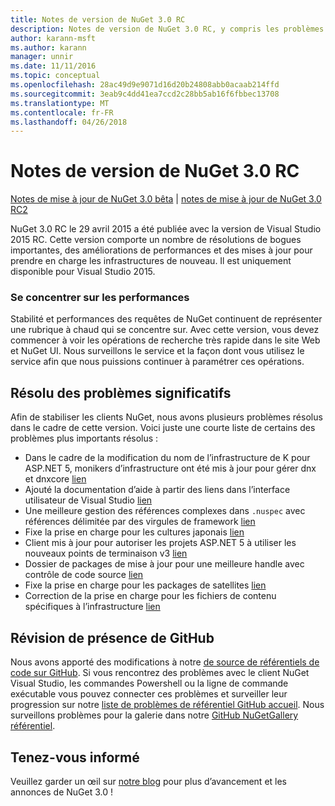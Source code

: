 ```yaml
---
title: Notes de version de NuGet 3.0 RC
description: Notes de version de NuGet 3.0 RC, y compris les problèmes connus, les correctifs de bogues, les fonctionnalités ajoutées et dcr.
author: karann-msft
ms.author: karann
manager: unnir
ms.date: 11/11/2016
ms.topic: conceptual
ms.openlocfilehash: 28ac49d9e9071d16d20b24808abb0acaab214ffd
ms.sourcegitcommit: 3eab9c4dd41ea7ccd2c28bb5ab16f6fbbec13708
ms.translationtype: MT
ms.contentlocale: fr-FR
ms.lasthandoff: 04/26/2018
---
```

# <a name="nuget-30-rc-release-notes"></a>Notes de version de NuGet 3.0 RC

[Notes de mise à jour de NuGet 3.0 bêta](../release-notes/nuget-3.0-beta.md) | [notes de mise à jour de NuGet 3.0 RC2](../release-notes/nuget-3.0-RC2.md)

NuGet 3.0 RC le 29 avril 2015 a été publiée avec la version de Visual Studio 2015 RC. Cette version comporte un nombre de résolutions de bogues importantes, des améliorations de performances et des mises à jour pour prendre en charge les infrastructures de nouveau.  Il est uniquement disponible pour Visual Studio 2015.

### <a name="continued-focus-on-performance"></a>Se concentrer sur les performances

Stabilité et performances des requêtes de NuGet continuent de représenter une rubrique à chaud qui se concentre sur.  Avec cette version, vous devez commencer à voir les opérations de recherche très rapide dans le site Web et NuGet UI.  Nous surveillons le service et la façon dont vous utilisez le service afin que nous puissions continuer à paramétrer ces opérations.

## <a name="significant-issues-resolved"></a>Résolu des problèmes significatifs

Afin de stabiliser les clients NuGet, nous avons plusieurs problèmes résolus dans le cadre de cette version.  Voici juste une courte liste de certains des problèmes plus importants résolus :

* Dans le cadre de la modification du nom de l’infrastructure de K pour ASP.NET 5, monikers d’infrastructure ont été mis à jour pour gérer dnx et dnxcore [lien](https://github.com/NuGet/Home/issues/215)
* Ajouté la documentation d’aide à partir des liens dans l’interface utilisateur de Visual Studio [lien](https://github.com/NuGet/Home/issues/232)
* Une meilleure gestion des références complexes dans `.nuspec` avec références délimitée par des virgules de framework [lien](https://github.com/NuGet/Home/issues/276)
* Fixe la prise en charge pour les cultures japonais [lien](https://github.com/NuGet/Home/issues/253)
* Client mis à jour pour autoriser les projets ASP.NET 5 à utiliser les nouveaux points de terminaison v3 [lien](https://github.com/NuGet/Home/issues/219)
* Dossier de packages de mise à jour pour une meilleure handle avec contrôle de code source [lien](https://github.com/NuGet/Home/issues/56)
* Fixe la prise en charge pour les packages de satellites [lien](https://github.com/NuGet/Home/issues/17)
* Correction de la prise en charge pour les fichiers de contenu spécifiques à l’infrastructure [lien](https://github.com/NuGet/Home/issues/18)

## <a name="github-presence-overhaul"></a>Révision de présence de GitHub

Nous avons apporté des modifications à notre [de source de référentiels de code sur GitHub](http://github.com/nuget/home).  Si vous rencontrez des problèmes avec le client NuGet Visual Studio, les commandes Powershell ou la ligne de commande exécutable vous pouvez connecter ces problèmes et surveiller leur progression sur notre [liste de problèmes de référentiel GitHub accueil](http://github.com/nuget/home/issues).  Nous surveillons problèmes pour la galerie dans notre [GitHub NuGetGallery référentiel](http://github.com/nuget/NuGetGallery/issues).


## <a name="stay-tuned"></a>Tenez-vous informé

Veuillez garder un œil sur [notre blog](http://blog.nuget.org) pour plus d’avancement et les annonces de NuGet 3.0 !